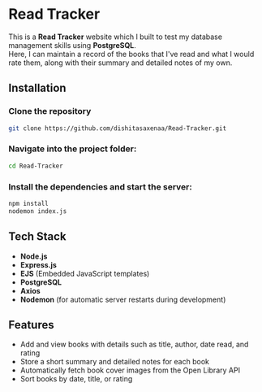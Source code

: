 # Read Tracker

This is a **Read Tracker** website which I built to test my database management skills using **PostgreSQL**.  
Here, I can maintain a record of the books that I've read and what I would rate them, along with their summary and detailed notes of my own.

## Installation

### Clone the repository
```bash
git clone https://github.com/dishitasaxenaa/Read-Tracker.git
```


### Navigate into the project folder:
```bash
cd Read-Tracker
```

### Install the dependencies and start the server:
```bash
npm install
nodemon index.js
```

## Tech Stack
* **Node.js**
* **Express.js**
* **EJS** (Embedded JavaScript templates)
* **PostgreSQL**
*  **Axios**
*  **Nodemon** (for automatic server restarts during development)

## Features

* Add and view books with details such as title, author, date read, and rating
* Store a short summary and detailed notes for each book
* Automatically fetch book cover images from the Open Library API
* Sort books by date, title, or rating

